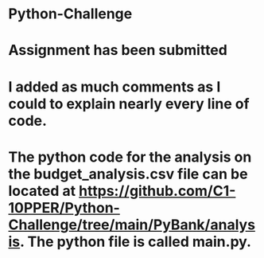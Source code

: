 # Python-Challenge
# Assignment has been submitted
# I added as much comments as I could to explain nearly every line of code. 
# The python code for the analysis on the budget_analysis.csv file can be located at https://github.com/C1-10PPER/Python-Challenge/tree/main/PyBank/analysis. The python file is called main.py. 

